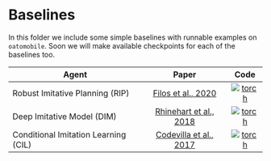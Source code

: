 # Baselines

In this folder we include some simple baselines with runnable examples on `oatomobile`.
Soon we will make available checkpoints for each of the baselines too.

Agent                                 | Paper                    | Code
--------------------------------------| :----------------------: | :--:
Robust Imitative Planning (RIP)       | [Filos et al., 2020]     | [![torch](../../assets/logos/torch.png)][RIP]
Deep Imitative Model (DIM)            | [Rhinehart et al., 2018] | [![torch](../../assets/logos/torch.png)][DIM]
Conditional Imitation Learning (CIL)  | [Codevilla et al., 2017] | [![torch](../../assets/logos/torch.png)][CIL]

[Codevilla et al., 2017]: https://arxiv.org/abs/1710.02410
[Rhinehart et al., 2018]: https://arxiv.org/abs/1810.06544
[Filos et al., 2020]: https://arxiv.org/abs/2006.14911

[CIL]: torch/cil/
[DIM]: torch/dim/
[RIP]: torch/rip/
